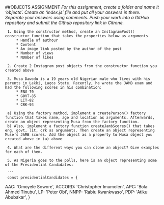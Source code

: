 ##OBJECTS ASSIGNMENT
*For this assignment, create a folder and name it ‘objects’. Create an ‘index.js’ file and put all your answers in there. Separate your answers using comments. Push your work into a GitHub repository and submit the Github repository link in Citrone.*

     1. Using the constructor method, create an InstagramPost() constructor function that takes the properties below as arguments
         * Handle of authour
         * Content
         * An image link posted by the author of the post
         * Number of views
         * NUmber of likes

     2. Create 2 Instagram post objects from the constructor function you created above

     3. Musa Dawodu is a 19 years old Nigerian male who lives with his parents in Lekki, Lagos State. Recently, he wrote the JAMB exam and had the following scores in his combination:
         * ENG-70
         * GOVT-85
         * LIT-82
         * CRK-94
     
     a) Using the factory method, implement a createPerson() factory function that takes name, age and location as arguments. Afterwards, create an object representing Musa from the factory function. 
     b) Also, implement a factory function createJambScores() that takes eng, govt, lit, crk as arguments. Then create an object representing Muse’s JAMB scores. Add the object as a property to Musa object you created above in (a) above

     4. What are the different ways you can clone an object? Give examples for each of them.

     5. As Nigeria goes to the polls, here is an object representing some of the Presidential Candidates:

     ```
     const presidentialCandidates = {
   AAC: 'Omoyele Sowore',
   ACCORD: 'Christopher Imumolen',
   APC: 'Bola Ahmed Tinubu',
   LP: 'Peter Obi',
   NNPP: 'Rabiu Kwankwaso',
   PDP: 'Atiku Abubakar',
}
   ```      
